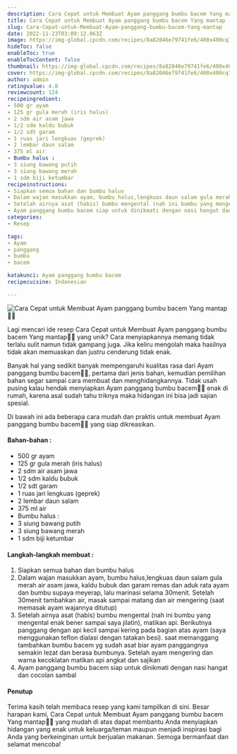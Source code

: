 ```yaml
---
description: Cara Cepat untuk Membuat Ayam panggang bumbu bacem Yang mantap"
title: Cara Cepat untuk Membuat Ayam panggang bumbu bacem Yang mantap
slug: Cara-Cepat-untuk-Membuat-Ayam-panggang-bumbu-bacem-Yang-mantap
date: 2022-11-23T03:09:12.063Z
image: https://img-global.cpcdn.com/recipes/8a82046e79741fe6/400x400cq70/photo.jpg
hideToc: false
enableToc: true
enableTocContent: false
thumbnail: https://img-global.cpcdn.com/recipes/8a82046e79741fe6/400x400cq70/photo.jpg
cover: https://img-global.cpcdn.com/recipes/8a82046e79741fe6/400x400cq70/photo.jpg
author: admin
ratingvalue: 4.8
reviewcount: 124
recipeingredient:
- 500 gr ayam
- 125 gr gula merah (iris halus)
- 2 sdm air asam jawa
- 1/2 sdm kaldu bubuk
- 1/2 sdt garam
- 1 ruas jari lengkuas (geprek)
- 2 lembar daun salam
- 375 ml air
- Bumbu halus :
- 3 siung bawang putih
- 3 siung bawang merah
- 1 sdm biji ketumbar
recipeinstructions:
- Siapkan semua bahan dan bumbu halus
- Dalam wajan masukkan ayam, bumbu halus,lengkuas daun salam gula merah air asam jawa, kaldu bubuk dan garam remas dan aduk rata ayam dan bumbu supaya meyerap, lalu marinasi selama 30menit. Setelah 30menit tambahkan air, masak sampai matang dan air mengering (saat memasak ayam wajannya ditutup)
- Setelah airnya asat (habis) bumbu mengental (nah ini bumbu yang mengental enak bener sampai saya jilatin), matikan api. Berikutnya panggang dengan api kecil sampai kering pada bagian atas ayam (saya menggunakan teflon dialasi dengan tatakan besi). saat memanggang tambahkan bumbu bacem yg sudah asat biar ayam panggangnya semakin lezat dan berasa bumbunya. Setelah ayam mengering dan warna kecoklatan matikan api angkat dan sajikan
- Ayam panggang bumbu bacem siap untuk dinikmati dengan nasi hangat dan cocolan sambal
categories:
- Resep

tags:
- Ayam
- panggang
- bumbu
- bacem

katakunci: Ayam panggang bumbu bacem
recipecuisine: Indonesian

---
```


![Cara Cepat untuk Membuat Ayam panggang bumbu bacem Yang mantap👩‍🍳](https://img-global.cpcdn.com/recipes/8a82046e79741fe6/400x400cq70/photo.jpg)

Lagi mencari ide resep Cara Cepat untuk Membuat Ayam panggang bumbu bacem Yang mantap👩‍🍳 yang unik? Cara menyiapkannya memang tidak terlalu sulit namun tidak gampang juga. Jika keliru mengolah maka hasilnya tidak akan memuaskan dan justru cenderung tidak enak.

Banyak hal yang sedikit banyak mempengaruhi kualitas rasa dari Ayam panggang bumbu bacem👩‍🍳, pertama dari jenis bahan, kemudian pemilihan bahan segar sampai cara membuat dan menghidangkannya. Tidak usah pusing kalau hendak menyiapkan Ayam panggang bumbu bacem👩‍🍳 enak di rumah, karena asal sudah tahu triknya maka hidangan ini bisa jadi sajian spesial.

Di bawah ini ada beberapa cara mudah dan praktis untuk membuat Ayam panggang bumbu bacem👩‍🍳 yang siap dikreasikan.

<!--inarticleads1-->

#### Bahan-bahan :

- 500 gr ayam
- 125 gr gula merah (iris halus)
- 2 sdm air asam jawa
- 1/2 sdm kaldu bubuk
- 1/2 sdt garam
- 1 ruas jari lengkuas (geprek)
- 2 lembar daun salam
- 375 ml air
- Bumbu halus :
- 3 siung bawang putih
- 3 siung bawang merah
- 1 sdm biji ketumbar

<!--inarticleads2-->

#### Langkah-langkah membuat :

1. Siapkan semua bahan dan bumbu halus
1. Dalam wajan masukkan ayam, bumbu halus,lengkuas daun salam gula merah air asam jawa, kaldu bubuk dan garam remas dan aduk rata ayam dan bumbu supaya meyerap, lalu marinasi selama 30menit. Setelah 30menit tambahkan air, masak sampai matang dan air mengering (saat memasak ayam wajannya ditutup)
1. Setelah airnya asat (habis) bumbu mengental (nah ini bumbu yang mengental enak bener sampai saya jilatin), matikan api. Berikutnya panggang dengan api kecil sampai kering pada bagian atas ayam (saya menggunakan teflon dialasi dengan tatakan besi). saat memanggang tambahkan bumbu bacem yg sudah asat biar ayam panggangnya semakin lezat dan berasa bumbunya. Setelah ayam mengering dan warna kecoklatan matikan api angkat dan sajikan
1. Ayam panggang bumbu bacem siap untuk dinikmati dengan nasi hangat dan cocolan sambal

#### Penutup

Terima kasih telah membaca resep yang kami tampilkan di sini. Besar harapan kami, Cara Cepat untuk Membuat Ayam panggang bumbu bacem Yang mantap👩‍🍳 yang mudah di atas dapat membantu Anda menyiapkan hidangan yang enak untuk keluarga/teman maupun menjadi inspirasi bagi Anda yang berkeinginan untuk berjualan makanan. Semoga bermanfaat dan selamat mencoba!